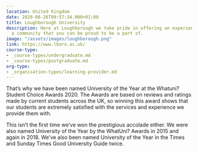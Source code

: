```yaml
---
location: United Kingdom
date: 2020-08-26T09:57:34.000+01:00
title: Loughborough University
description: Here at Loughborough we take pride in offering an experience and creating
  a community that you can be proud to be a part of.
image: "/assets/images/loughborough.png"
link: https://www.lboro.ac.uk/
course-type:
- _course-types/undergraduate.md
- _course-types/postgraduate.md
org-type: 
- _organisation-types/learning-provider.md
---
```

That’s why we have been named University of the Year at the Whatuni? Student Choice Awards 2020. The Awards are based on reviews and ratings made by current students across the UK, so winning this award shows that our students are extremely satisfied with the services and experience we provide them with.

This isn’t the first time we’ve won the prestigious accolade either. We were also named University of the Year by the WhatUni? Awards in 2015 and again in 2018. We’ve also been named University of the Year in the Times and Sunday Times Good University Guide twice.